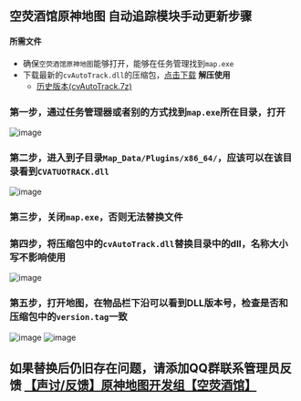 ## 空荧酒馆原神地图 自动追踪模块手动更新步骤

#### 所需文件
  - 确保`空荧酒馆原神地图`能够打开，能够在任务管理找到`map.exe`
  - 下载最新的`cvAutoTrack.dll`的压缩包，[点击下载](https://github.com/GengGode/GenshinImpact_AutoTrack_DLL/releases/latest/download/cvAutoTrack.7z) **解压使用**
    - [历史版本(cvAutoTrack.7z)](https://github.com/GengGode/GenshinImpact_AutoTrack_DLL/releases/)
### 第一步，通过任务管理器或者别的方式找到`map.exe`所在目录，打开
![image](https://user-images.githubusercontent.com/47711102/213908723-27480a86-4a01-49b5-bd3e-30ee1e7151df.png)

### 第二步，进入到子目录`Map_Data/Plugins/x86_64/`，应该可以在该目录看到`CVATUOTRACK.dll`
![image](https://user-images.githubusercontent.com/47711102/213908740-6eb661f5-e109-4b8a-b831-b15b4b64fd17.png)

### 第三步，关闭`map.exe`，否则无法替换文件
### 第四步，将压缩包中的`cvAutoTrack.dll`替换目录中的dll，名称大小写不影响使用
![image](https://user-images.githubusercontent.com/47711102/213908788-e43f9a77-8b33-4d0d-8e4b-ff4b196dd798.png)

### 第五步，打开地图，在物品栏下沿可以看到DLL版本号，检查是否和压缩包中的`version.tag`一致
![image](https://user-images.githubusercontent.com/47711102/213908795-f7377678-e8d9-44c2-888b-5ad6d1374395.png)
![image](https://user-images.githubusercontent.com/47711102/213908875-fcbb8891-2116-497f-9d83-51eda8eec55c.png)

## 如果替换后仍旧存在问题，请添加QQ群联系管理员反馈 [【声讨/反馈】原神地图开发组【空荧酒馆】](https://jq.qq.com/?_wv=1027&k=kFenHVti)
